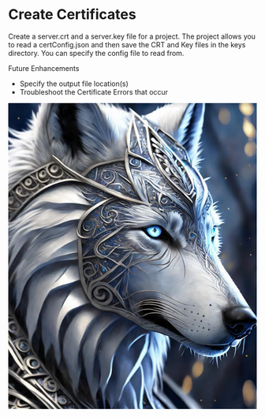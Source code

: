 # Create Certificates

Create a server.crt and a server.key file for a project.  The project allows you to read a certConfig.json and then save the CRT and Key files in the keys directory.  You can specify the config file to read from.  

Future Enhancements
- Specify the output file location(s)
- Troubleshoot the Certificate Errors that occur

![wolfWhite2.png](/images/wolfWhite2.png)